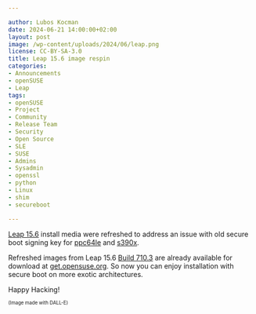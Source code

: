 ```yaml
---

author: Lubos Kocman
date: 2024-06-21 14:00:00+02:00
layout: post
image: /wp-content/uploads/2024/06/leap.png
license: CC-BY-SA-3.0
title: Leap 15.6 image respin
categories:
- Announcements
- openSUSE
- Leap
tags:
- openSUSE
- Project
- Community
- Release Team
- Security
- Open Source
- SLE
- SUSE
- Admins
- Sysadmin
- openssl
- python
- Linux
- shim
- secureboot

---
```


[Leap 15.6](https://news.opensuse.org/2024/06/12/leap-unveils-choices-for-users/) install media were refreshed to address an issue with old secure boot signing key for [ppc64le](https://bugzilla.suse.com/show_bug.cgi?id=1226272#c7) and [s390x](https://bugzilla.suse.com/show_bug.cgi?id=1226215).

Refreshed images from Leap 15.6 [Build 710.3](https://openqa.opensuse.org/tests/overview?distri=opensuse&version=15.6&build=710.3&groupid=50) are already available for download at [get.opensuse.org](https://get.opensuse.org/leap/15.6/). So now you can enjoy installation with secure boot on more exotic architectures.

Happy Hacking!

<sub><sup>(Image made with DALL-E)</sup></sub>

<meta name="openSUSE, Open Source, Leap, launch, social media, SUSE, extended support, Enterprise, usage, Cockpit, migration, mariadb, postgresql, redis, openssl, python, Linux, Kernel, qt, kde, gnome, frameworks, podman, selinux" content="HTML,CSS,XML,JavaScript">

